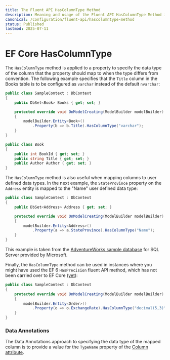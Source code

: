```yaml
---
title: The Fluent API HasColumnType Method
description: Meaning and usage of the Fluent API HasColumnType Method in Entity Framework Core
canonical: /configuration/fluent-api/hascolumntype-method
status: Published
lastmod: 2025-07-11
---
```


# EF Core HasColumnType

The `HasColumnType` method is applied to a property to specify the data type of the column that the property should map to when the type differs from convention. The following example specifies that the `Title` column in the Books table is to be configured as `varchar` instead of the default `nvarchar`:

```csharp
public class SampleContext : DbContext
{
    public DbSet<Book> Books { get; set; }

    protected override void OnModelCreating(ModelBuilder modelBuilder)
    {
        modelBuilder.Entity<Book>()
            .Property(b => b.Title).HasColumnType("varchar");
    }
}

public class Book
{
    public int BookId { get; set; }
    public string Title { get; set; }
    public Author Author { get; set; }
}
```

The `HasColumnType` method is also useful when mapping columns to user defined data types. In the next example, the `StateProvince` property on the `Address` entity is mapped to the "Name" user defined data type:

```csharp
public class SampleContext : DbContext
{
    public DbSet<Address> Address { get; set; }

    protected override void OnModelCreating(ModelBuilder modelBuilder)
    {
        modelBuilder.Entity<Address>()
            .Property(a => a.StateProvince).HasColumnType("Name");
    }
}
```
This example is taken from the [AdventureWorks sample database](https://msftdbprodsamples.codeplex.com/) for SQL Server provided by Microsoft.

Finally, the `HasColumnType` method can be used in instances where you might have used the EF 6 `HasPrecision` fluent API method, which has not been carried over to EF Core ([yet](https://github.com/dotnet/efcore/issues/11614)):

```csharp
public class SampleContext : DbContext
{
    protected override void OnModelCreating(ModelBuilder modelBuilder)
    {
        modelBuilder.Entity<Order>()
            .Property(o => o.ExchangeRate).HasColumnType("decimal(5,3)");
    }
}
```

### Data Annotations
The Data Annotations approach to specifying the data type of the mapped column is to provide a value for the `TypeName` property of the [Column attribute](/configuration/data-annotation-attributes/column-attribute). 
